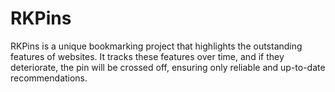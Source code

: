 # RKPins

RKPins is a unique bookmarking project that highlights the outstanding features of websites. It tracks these features over time, and if they deteriorate, the pin will be crossed off, ensuring only reliable and up-to-date recommendations.
